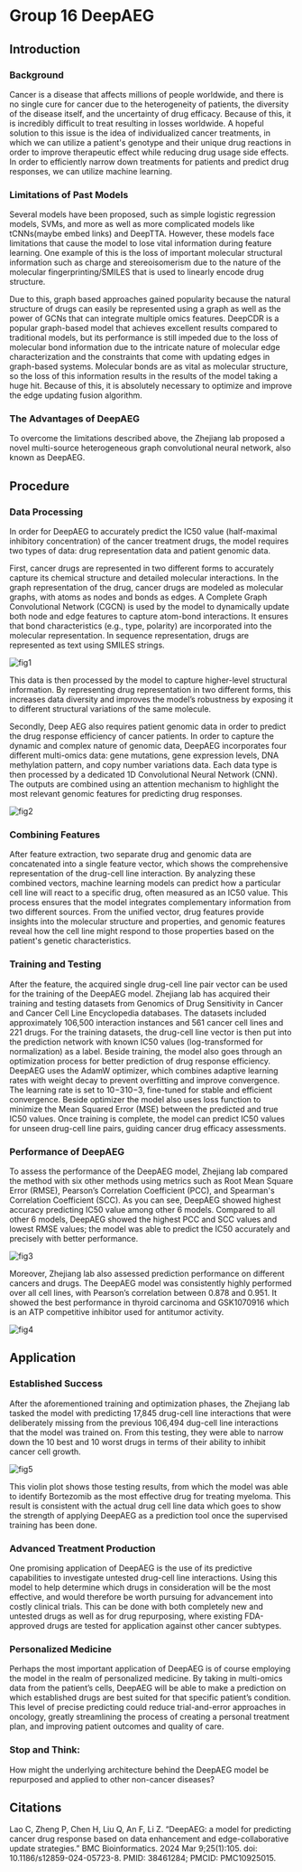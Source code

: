 # Group 16 DeepAEG

## Introduction

### Background
Cancer is a disease that affects millions of people worldwide, and there is no single cure for cancer due to the heterogeneity of patients, the diversity of the disease itself, and the uncertainty of
drug efficacy. Because of this, it is incredibly difficult to treat resulting in losses worldwide. A hopeful solution to this issue is the idea of individualized cancer treatments, in which we can utilize
a patient's genotype and their unique drug reactions in order to improve therapeutic effect while reducing drug usage side effects. In order to efficiently narrow down treatments for patients and predict
drug responses, we can utilize machine learning. 
### Limitations of Past Models
Several models have been proposed, such as simple logistic regression models, SVMs, and more as well as more complicated models like tCNNs(maybe embed
links) and DeepTTA. However, these models face limitations that cause the model to lose vital information during feature learning. One example of this is the loss of important molecular structural information such
as charge and stereoisomerism due to the nature of the molecular fingerprinting/SMILES that is used to linearly encode drug structure. 

Due to this, graph based approaches gained popularity because the natural structure of drugs can easily be represented using a graph as well as the power of GCNs that can integrate multiple omics features.
DeepCDR is a popular graph-based model that achieves excellent results compared to traditional models, but its performance is still impeded due to the loss of molecular bond information due to the 
intricate nature of molecular edge characterization and the constraints that come with updating edges in graph-based systems. Molecular bonds are as vital as molecular structure, so the loss of this information
results in the results of the model taking a huge hit. Because of this, it is absolutely necessary to optimize and improve the edge updating fusion algorithm.

### The Advantages of DeepAEG 
To overcome the limitations described above, the Zhejiang lab proposed a novel multi-source heterogeneous graph convolutional neural network, also known as DeepAEG. 


## Procedure

### Data Processing
In order for DeepAEG to accurately predict the IC50 value (half-maximal inhibitory concentration) of the cancer treatment drugs, the model requires two types of data: drug representation data and patient genomic data. 

First, cancer drugs are represented in two different forms to accurately capture its chemical structure and detailed molecular interactions. In the graph representation of the drug, 
cancer drugs are modeled as molecular graphs, with atoms as nodes and bonds as edges. A Complete Graph Convolutional Network (CGCN) is used by the model to dynamically update both node and edge 
features to capture atom-bond interactions. It ensures that bond characteristics (e.g., type, polarity) are incorporated into the molecular representation. In sequence representation, drugs are 
represented as text using SMILES strings. 

![fig1](fig1.jpg)

This data is then processed by the model to capture higher-level structural information. By representing drug representation in two different forms, this increases data diversity and improves the model’s 
robustness by exposing it to different structural variations of the same molecule. 

Secondly, Deep AEG also requires patient genomic data in order to predict the drug response efficiency of cancer patients. In order to capture the dynamic and complex nature of genomic data, 
DeepAEG incorporates four different multi-omics data: gene mutations, gene expression levels, DNA methylation pattern, and copy number variations data. Each data type is then processed by a 
dedicated 1D Convolutional Neural Network (CNN). The outputs are combined using an attention mechanism to highlight the most relevant genomic features for predicting drug responses.

![fig2](fig2.jpg)

### Combining Features
After feature extraction, two separate drug and genomic data are concatenated into a single feature vector, which shows the comprehensive representation of the drug-cell line interaction. 
By analyzing these combined vectors, machine learning models can predict how a particular cell line will react to a specific drug, often measured as an IC50 value. This process ensures that the model integrates 
complementary information from two different sources. From the unified vector, drug features provide insights into the molecular structure and properties, and genomic features reveal how the cell line might respond 
to those properties based on the patient's genetic characteristics.

### Training and Testing 
After the feature, the acquired single drug-cell line pair vector can be used  for the training of the DeepAEG model. Zhejiang lab has acquired their training and testing datasets from Genomics of Drug 
Sensitivity in Cancer and Cancer Cell Line Encyclopedia databases. The datasets included approximately 106,500 interaction instances and 561 cancer cell lines and 221 drugs. For the training datasets, the drug-cell 
line vector is then put into the prediction network with known IC50 values (log-transformed for normalization) as a label. Beside training, the model also goes through an optimization process for better prediction 
of drug response efficiency. DeepAEG uses the AdamW optimizer, which combines adaptive learning rates with weight decay to prevent overfitting and improve convergence. The learning rate is set to 10−310−3, fine-tuned
for stable and efficient convergence. Beside optimizer the model also uses loss function to minimize the Mean Squared Error (MSE) between the predicted and true IC50 values. Once training is complete, the model can 
predict IC50 values for unseen drug-cell line pairs, guiding cancer drug efficacy assessments.

### Performance of DeepAEG
To assess the performance of the DeepAEG model, Zhejiang lab compared the method with six other methods using metrics such as Root Mean Square Error (RMSE), Pearson’s Correlation Coefficient (PCC), and 
Spearman's Correlation Coefficient (SCC). As you can see, DeepAEG showed highest accuracy predicting IC50 value among other 6 models. Compared to all other 6 models, DeepAEG showed the highest PCC and SCC values 
and lowest RMSE values; the model was able to predict the IC50 accurately and precisely with better performance.

![fig3](fig3.png)

Moreover, Zhejiang lab also assessed prediction performance on different cancers and drugs. The DeepAEG model was consistently highly performed over all cell lines, with Pearson’s correlation between 0.878 and 0.951.
It showed the best performance in thyroid carcinoma and GSK1070916 which is an ATP competitive inhibitor used for antitumor activity. 

![fig4](fig4.png)

## Application 

### Established Success
After the aforementioned training and optimization phases, the Zhejiang lab tasked the model with predicting 17,845 drug-cell line interactions that were deliberately missing from the previous 106,494 dug-cell 
line interactions that the model was trained on. From this testing, they were able to narrow down the 10 best and 10 worst drugs in terms of their ability to inhibit cancer cell growth.

![fig5](fig5.png)

This violin plot shows those testing results, from which the model was able to identify Bortezomib as the most effective drug for treating myeloma. This result is consistent with the actual drug cell line data 
which goes to show the strength of applying DeepAEG as a prediction tool once the supervised training has been done.

### Advanced Treatment Production
One promising application of DeepAEG is the use of its predictive capabilities to investigate untested drug-cell line interactions. Using this model to help determine which drugs in consideration will be the 
most effective, and would therefore be worth pursuing for advancement into costly clinical trials. This can be done with both completely new and untested drugs as well as for drug repurposing, where existing 
FDA-approved drugs are tested for application against other cancer subtypes.

### Personalized Medicine
Perhaps the most important application of DeepAEG is of course employing the model in the realm of personalized medicine. By taking in multi-omics data from the patient’s cells, DeepAEG will be able to make a 
prediction on which established drugs are best suited for that specific patient’s condition. This level of precise predicting could reduce trial-and-error approaches in oncology, greatly streamlining the process of 
creating a personal treatment plan, and improving patient outcomes and quality of care.

### Stop and Think:
How might the underlying architecture behind the DeepAEG model be repurposed and applied to other non-cancer diseases? 



## Citations
Lao C, Zheng P, Chen H, Liu Q, An F, Li Z. “DeepAEG: a model for predicting cancer drug response based on data enhancement and edge-collaborative update strategies.” BMC Bioinformatics. 2024 Mar 9;25(1):105. 
doi: 10.1186/s12859-024-05723-8. PMID: 38461284; PMCID: PMC10925015.



